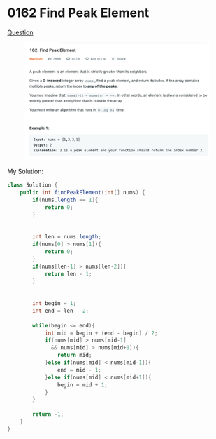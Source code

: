 # 0162 Find Peak Element

[Question](https://leetcode.com/problems/find-peak-element/)

<figure><img src="../.gitbook/assets/image (1) (1) (1) (2) (1).png" alt=""><figcaption></figcaption></figure>



My Solution:

```java
class Solution {
    public int findPeakElement(int[] nums) {
        if(nums.length == 1){
            return 0;
        }
        
        
        int len = nums.length;
        if(nums[0] > nums[1]){
            return 0;
        }
        if(nums[len-1] > nums[len-2]){
            return len - 1;
        }
        
        
        int begin = 1;
        int end = len - 2;
        
        while(begin <= end){
            int mid = begin + (end - begin) / 2;
            if(nums[mid] > nums[mid-1]
              && nums[mid] > nums[mid+1]){
                return mid;
            }else if(nums[mid] < nums[mid-1]){
                end = mid - 1;
            }else if(nums[mid] < nums[mid+1]){
                begin = mid + 1;
            }
        }
        
        return -1;
    }
}
```
